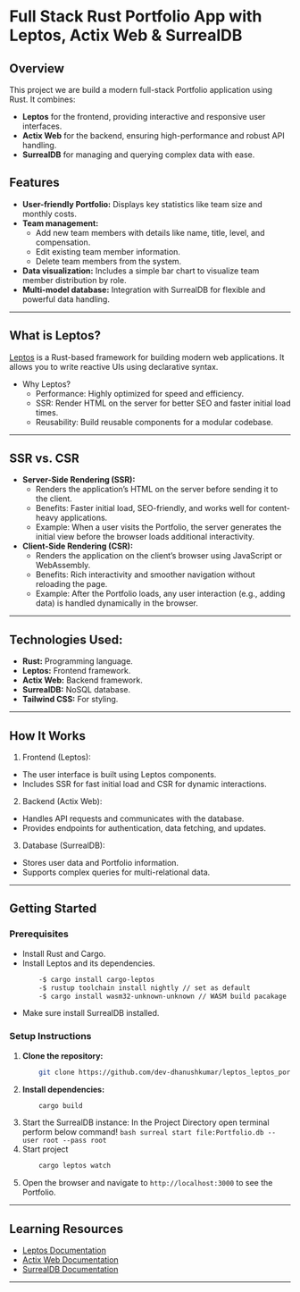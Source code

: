 # Full Stack Rust Portfolio App with Leptos, Actix Web & SurrealDB

## **Overview**

This project we are build a modern full-stack Portfolio application using Rust. It combines:

- **Leptos** for the frontend, providing interactive and responsive user interfaces.
- **Actix Web** for the backend, ensuring high-performance and robust API handling.
- **SurrealDB** for managing and querying complex data with ease.

## **Features**

- **User-friendly Portfolio:** Displays key statistics like team size and monthly costs.
- **Team management:**
  - Add new team members with details like name, title, level, and compensation.
  - Edit existing team member information.
  - Delete team members from the system.
- **Data visualization:** Includes a simple bar chart to visualize team member distribution by role.
- **Multi-model database:** Integration with SurrealDB for flexible and powerful data handling.

---

## **What is Leptos?**

[Leptos](https://github.com/leptos-rs/leptos) is a Rust-based framework for building modern web applications. It allows you to write reactive UIs using declarative syntax.

- Why Leptos?
  - Performance: Highly optimized for speed and efficiency.
  - SSR: Render HTML on the server for better SEO and faster initial load times.
  - Reusability: Build reusable components for a modular codebase.

---

## **SSR vs. CSR**

- **Server-Side Rendering (SSR):**
  - Renders the application’s HTML on the server before sending it to the client.
  - Benefits: Faster initial load, SEO-friendly, and works well for content-heavy applications.
  - Example: When a user visits the Portfolio, the server generates the initial view before the browser loads additional interactivity.
- **Client-Side Rendering (CSR):**
  - Renders the application on the client’s browser using JavaScript or WebAssembly.
  - Benefits: Rich interactivity and smoother navigation without reloading the page.
  - Example: After the Portfolio loads, any user interaction (e.g., adding data) is handled dynamically in the browser.

---

## **Technologies Used:**

- **Rust:** Programming language.
- **Leptos:** Frontend framework.
- **Actix Web:** Backend framework.
- **SurrealDB:** NoSQL database.
- **Tailwind CSS:** For styling.

---

## **How It Works**

1. Frontend (Leptos):

- The user interface is built using Leptos components.
- Includes SSR for fast initial load and CSR for dynamic interactions.

2. Backend (Actix Web):

- Handles API requests and communicates with the database.
- Provides endpoints for authentication, data fetching, and updates.

3. Database (SurrealDB):

- Stores user data and Portfolio information.
- Supports complex queries for multi-relational data.

---

## **Getting Started**

### **Prerequisites**

- Install Rust and Cargo.
- Install Leptos and its dependencies.
  ```bash
      -$ cargo install cargo-leptos
      -$ rustup toolchain install nightly // set as default
      -$ cargo install wasm32-unknown-unknown // WASM build pacakage
  ```
- Make sure install SurrealDB installed.

### **Setup Instructions**

1. **Clone the repository:**
   ```bash
       git clone https://github.com/dev-dhanushkumar/leptos_leptos_portfolio_admin.git
   ```
2. **Install dependencies:**
   ```bash
       cargo build
   ```
3. Start the SurrealDB instance:
   In the Project Directory open terminal perform below command!
   `bash
    surreal start file:Portfolio.db --user root --pass root 
    `
4. Start project
   ```bash
       cargo leptos watch
   ```
5. Open the browser and navigate to `http://localhost:3000` to see the Portfolio.

---

## **Learning Resources**

- [Leptos Documentation](https://book.leptos.dev/)
- [Actix Web Documentation](https://docs.rs/actix-web/latest/actix_web/)
- [SurrealDB Documentation](https://surrealdb.com/docs/)

---
